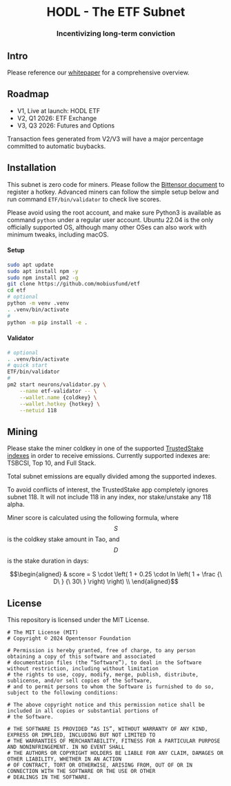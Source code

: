 <div align="center">

# HODL - The ETF Subnet
### Incentivizing long-term conviction
</div>

## Intro

Please reference our [whitepaper](./Docs/HODL%20-%20The%20ETF%20Subnet.pdf) for a comprehensive overview.

## Roadmap

- V1, Live at launch: HODL ETF
- V2, Q1 2026: ETF Exchange
- V3, Q3 2026: Futures and Options

Transaction fees generated from V2/V3 will have a major percentage committed to automatic buybacks.

## Installation

This subnet is zero code for miners. Please follow the [Bittensor document](https://docs.learnbittensor.org/miners/) to register a hotkey. Advanced miners can follow the simple setup below and run command `ETF/bin/validator` to check live scores.

Please avoid using the root account, and make sure Python3 is available as command `python` under a regular user account. Ubuntu 22.04 is the only officially supported OS, although many other OSes can also work with minimum tweaks, including macOS.

#### Setup

```bash
sudo apt update
sudo apt install npm -y
sudo npm install pm2 -g
git clone https://github.com/mobiusfund/etf
cd etf
# optional
python -m venv .venv
. .venv/bin/activate
#
python -m pip install -e .
```

#### Validator

```bash
# optional
. .venv/bin/activate
# quick start
ETF/bin/validator
#
pm2 start neurons/validator.py \
    --name etf-validator -- \
    --wallet.name {coldkey} \
    --wallet.hotkey {hotkey} \
    --netuid 118
```

## Mining

Please stake the miner coldkey in one of the supported [TrustedStake indexes](https://app.trustedstake.ai/strat) in order to receive emissions. Currently supported indexes are: TSBCSI, Top 10, and Full Stack.

Total subnet emissions are equally divided among the supported indexes.

To avoid conflicts of interest, the TrustedStake app completely ignores subnet 118. It will not include 118 in any index, nor stake/unstake any 118 alpha.

Miner score is calculated using the following formula, where $$S$$ is the coldkey stake amount in Tao, and $$D$$ is the stake duration in days:

```math
\begin{aligned}
& score = S \cdot \left( 1 + 0.25 \cdot ln \left( 1 + \frac {\ D\ } {\ 30\ } \right) \right)
\\
\end{aligned}
```

## License
This repository is licensed under the MIT License.
```text
# The MIT License (MIT)
# Copyright © 2024 Opentensor Foundation

# Permission is hereby granted, free of charge, to any person obtaining a copy of this software and associated
# documentation files (the “Software”), to deal in the Software without restriction, including without limitation
# the rights to use, copy, modify, merge, publish, distribute, sublicense, and/or sell copies of the Software,
# and to permit persons to whom the Software is furnished to do so, subject to the following conditions:

# The above copyright notice and this permission notice shall be included in all copies or substantial portions of
# the Software.

# THE SOFTWARE IS PROVIDED “AS IS”, WITHOUT WARRANTY OF ANY KIND, EXPRESS OR IMPLIED, INCLUDING BUT NOT LIMITED TO
# THE WARRANTIES OF MERCHANTABILITY, FITNESS FOR A PARTICULAR PURPOSE AND NONINFRINGEMENT. IN NO EVENT SHALL
# THE AUTHORS OR COPYRIGHT HOLDERS BE LIABLE FOR ANY CLAIM, DAMAGES OR OTHER LIABILITY, WHETHER IN AN ACTION
# OF CONTRACT, TORT OR OTHERWISE, ARISING FROM, OUT OF OR IN CONNECTION WITH THE SOFTWARE OR THE USE OR OTHER
# DEALINGS IN THE SOFTWARE.
```
